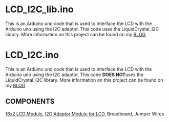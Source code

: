 # LCD_I2C_lib.ino

This is an Arduino uno code that is used to interface the LCD with the Arduino uno using the I2C adaptor. This code uses the LiquidCrystal_I2C library. More information on this 
project can be found on my [BLOG](https://danielalapat.hashnode.dev/interfacing-lcd-with-i2c) 

# LCD_I2C.ino

This is an Arduino uno code that is used to interface the LCD with the Arduino uno using the I2C adaptor. This code **DOES NOT**uses the LiquidCrystal_I2C library. More 
information on this project can be found on my [BLOG](https://danielalapat.hashnode.dev/interfacing-lcd-with-i2c) 

## COMPONENTS

[16x2 LCD Module](https://www.tomsonelectronics.com/products/16x2-jhd-lcd-display), 
[I2C Adaptor Module for LCD](https://www.tomsonelectronics.com/products/iic-i2c-serial-interface-adapter-module-for-display), Breadboard, Jumper Wires

